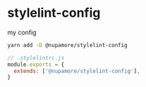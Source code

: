 # stylelint-config
my config

```sh
yarn add -D @nupamore/stylelint-config
```

```js
// .stylelintrc.js
module.exports = {
  extends: ['@nupamore/stylelint-config'],
}
```
